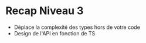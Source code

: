 # Recap Niveau 3

- Déplace la complexité des types hors de votre code
- Design de l'API en fonction de TS
